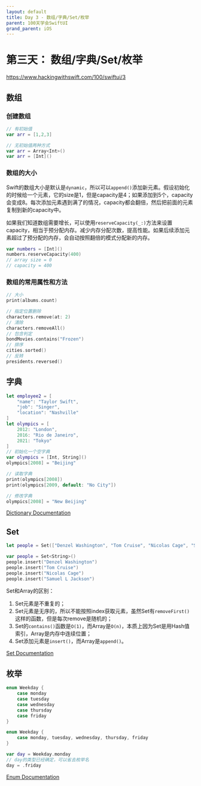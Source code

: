 ```yaml
---
layout: default
title: Day 3 - 数组/字典/Set/枚举
parent: 100天学会SwiftUI
grand_parent: iOS
---
```


# 第三天： 数组/字典/Set/枚举

<https://www.hackingwithswift.com/100/swiftui/3>

## 数组
### 创建数组
```swift
// 有初始值
var arr = [1,2,3]

// 无初始值两种方式
var arr = Array<Int>()
var arr = [Int]()
```

### 数组的大小
Swift的数组大小是默认是`dynamic`，所以可以`append()`添加新元素。假设初始化的时候给一个元素，它的size是1，但是capacity是4；如果添加到5个，capacity会变成8。每次添加元素遇到满了的情况，capacity都会翻倍，然后把前面的元素复制到新的capacity中。

如果我们知道数组需要增长，可以使用`reserveCapacity(_:)`方法来设置capacity，相当于预分配内存。减少内存分配次数，提高性能。如果后续添加元素超过了预分配的内存，会自动按照翻倍的模式分配新的内存。
```swift
var numbers = [Int]()
numbers.reserveCapacity(400) 
// array size = 0
// capacity = 400
```

### 数组的常用属性和方法
```swift
// 大小
print(albums.count)

// 指定位置删除
characters.remove(at: 2)
// 清除
characters.removeAll()
// 包含判定
bondMovies.contains("Frozen")
// 排序
cities.sorted()
// 反转
presidents.reversed()
```

## 字典

```swift
let employee2 = [
    "name": "Taylor Swift",
    "job": "Singer", 
    "location": "Nashville"
]
let olympics = [
    2012: "London",
    2016: "Rio de Janeiro",
    2021: "Tokyo"
]
// 初始化一个空字典
var olympics = [Int, String]()
olympics[2008] = "Beijing"

// 读取字典
print(olympics[2008])
print(olympics[2009, default: "No City"])

// 修改字典
olympics[2008] = "New Beijing"
```
[Dictionary Documentation](https://developer.apple.com/documentation/swift/dictionary)

## Set

```swift
let people = Set(["Denzel Washington", "Tom Cruise", "Nicolas Cage", "Samuel L Jackson"])

var people = Set<String>()
people.insert("Denzel Washington")
people.insert("Tom Cruise")
people.insert("Nicolas Cage")
people.insert("Samuel L Jackson")
```

Set和Array的区别：
1. Set元素是不重复的；
2. Set元素是无序的，所以不能按照index获取元素，虽然Set有`removeFirst()`这样的函数，但是每次remove是随机的；
3. Set的`contains()`函数是`O(1)`，而Array是`O(n)`，本质上因为Set是用Hash值索引，Array是内存中连续位置；
4. Set添加元素是`insert()`，而Array是`append()`。

[Set Documentation](https://developer.apple.com/documentation/swift/set)

## 枚举

```swift
enum Weekday {
    case monday
    case tuesday
    case wednesday
    case thursday
    case friday
}

enum Weekday {
    case monday, tuesday, wednesday, thursday, friday
}

var day = Weekday.monday
// day的类型已经确定，可以省去枚举名
day = .friday
```

[Enum Documentation](https://docs.swift.org/swift-book/documentation/the-swift-programming-language/enumerations/)